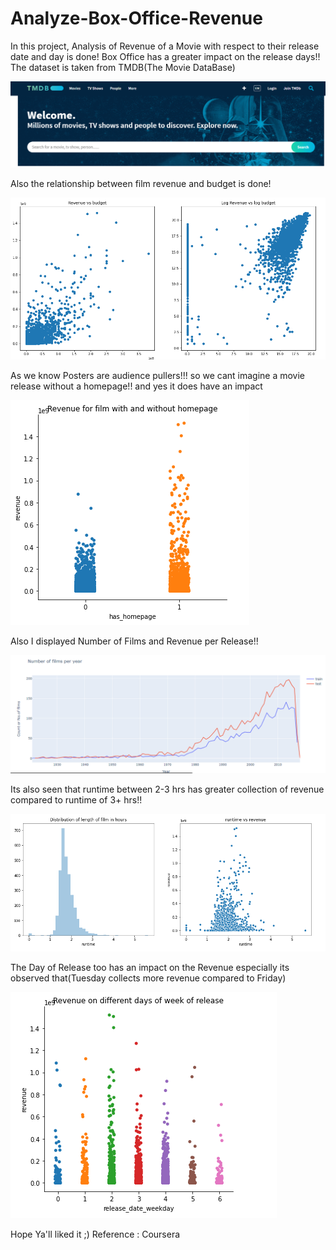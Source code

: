 # Analyze-Box-Office-Revenue
In this project, Analysis of Revenue of a Movie with respect to their release date and day is done!
Box Office has a greater impact on the release days!!
The dataset is taken from TMDB(The Movie DataBase)


![img1](https://github.com/clarice99/Analyze-Box-Office-Revenue/blob/master/images/tmdb.PNG)


Also the relationship between film revenue and budget is done!


![img2](https://github.com/clarice99/Analyze-Box-Office-Revenue/blob/master/images/relationship%20between%20film%20revenue%20and%20budget.PNG)


As we know Posters are audience pullers!!! so we cant imagine a movie release without a homepage!! and yes it does have an impact


![img3](https://github.com/clarice99/Analyze-Box-Office-Revenue/blob/master/images/homepg.PNG)


Also I displayed Number of Films and Revenue per Release!!


![img4](https://github.com/clarice99/Analyze-Box-Office-Revenue/blob/master/images/no.of%20films%20n%20revenue.PNG)


Its also seen that runtime between 2-3 hrs has greater collection of revenue compared to runtime of 3+ hrs!!


![img5](https://github.com/clarice99/Analyze-Box-Office-Revenue/blob/master/images/runtime%20n%20length%20of%20hrs.PNG)


The Day of Release too has an impact on the Revenue especially its observed that(Tuesday collects more revenue compared to Friday)


![img6](https://github.com/clarice99/Analyze-Box-Office-Revenue/blob/master/images/release%20day%20impact.PNG)

Hope Ya'll liked it ;)
Reference : Coursera
